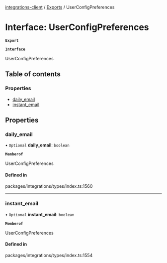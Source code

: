 [integrations-client](../README.md) / [Exports](../modules.md) / UserConfigPreferences

# Interface: UserConfigPreferences

**`Export`**

**`Interface`**

UserConfigPreferences

## Table of contents

### Properties

- [daily\_email](UserConfigPreferences.md#daily_email)
- [instant\_email](UserConfigPreferences.md#instant_email)

## Properties

### daily\_email

• `Optional` **daily\_email**: `boolean`

**`Memberof`**

UserConfigPreferences

#### Defined in

packages/integrations/types/index.ts:1560

___

### instant\_email

• `Optional` **instant\_email**: `boolean`

**`Memberof`**

UserConfigPreferences

#### Defined in

packages/integrations/types/index.ts:1554
